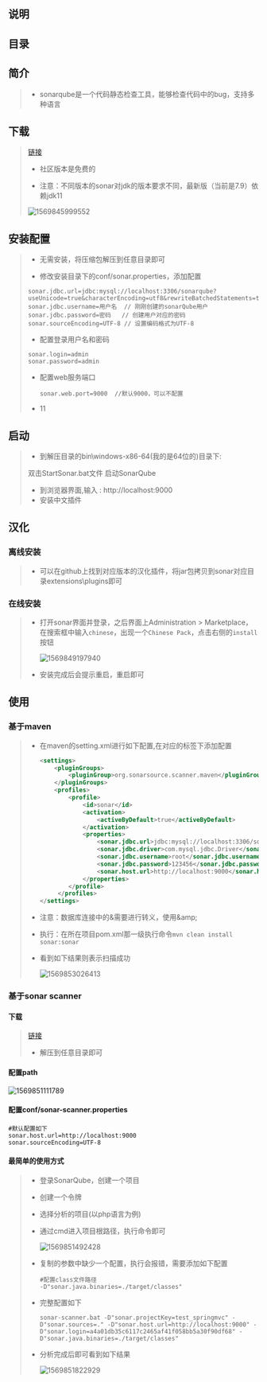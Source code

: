 ## 说明

## 目录

## 简介

> - sonarqube是一个代码静态检查工具，能够检查代码中的bug，支持多种语言

## 下载

> [链接](https://www.sonarqube.org/downloads/)
>
> - 社区版本是免费的
>
> - 注意：不同版本的sonar对jdk的版本要求不同，最新版（当前是7.9）依赖jdk11
>
> ![1569845999552](images/1569845999552.png)

## 安装配置

> - 无需安装，将压缩包解压到任意目录即可
>
> - 修改安装目录下的conf/sonar.properties，添加配置
>
> ```properties
> sonar.jdbc.url=jdbc:mysql://localhost:3306/sonarqube?useUnicode=true&characterEncoding=utf8&rewriteBatchedStatements=true&useConfigs=maxPerformance&useSSL=false
> sonar.jdbc.username=用户名  // 刚刚创建的sonarQube用户
> sonar.jdbc.password=密码   // 创建用户对应的密码
> sonar.sourceEncoding=UTF-8 // 设置编码格式为UTF-8
> ```
>
> - 配置登录用户名和密码
>
> ```properties
> sonar.login=admin 
> sonar.password=admin
> ```
> - 配置web服务端口
>
>   ```properties
>   sonar.web.port=9000  //默认9000，可以不配置
>   ```
>
> - 11

## 启动

> - 到解压目录的bin\windows-x86-64(我的是64位的)目录下:
>
> 双击StartSonar.bat文件 启动SonarQube
>
> - 到浏览器界面,输入 : http://localhost:9000
> - 安装中文插件

## 汉化

### 离线安装

> - 可以在github上找到对应版本的汉化插件，将jar包拷贝到sonar对应目录extensions\plugins即可

### 在线安装

> - 打开sonar界面并登录，之后界面上Administration > Marketplace，在搜索框中输入`chinese`，出现一个`Chinese Pack`，点击右侧的`install`按钮
>
>   ![1569849197940](images/1569849197940.png)
>
> - 安装完成后会提示重启，重启即可

## 使用

### 基于maven

> - 在maven的setting.xml进行如下配置,在对应的标签下添加配置
>
>   ```xml
>   <settings>
>   	<pluginGroups>
>   		<pluginGroup>org.sonarsource.scanner.maven</pluginGroup>
>   	</pluginGroups>
>   	<profiles>
>   		<profile>
>   			<id>sonar</id>
>   			<activation>
>   				<activeByDefault>true</activeByDefault>
>   			</activation>
>   			<properties>
>   				<sonar.jdbc.url>jdbc:mysql://localhost:3306/sonarqube?useUnicode=true&amp;amp;characterEncoding=utf8&amp;rewriteBatchedStatements=true&amp;useConfigs=maxPerformance&amp;useSSL=false</sonar.jdbc.url>
>   				<sonar.jdbc.driver>com.mysql.jdbc.Driver</sonar.jdbc.driver>
>   				<sonar.jdbc.username>root</sonar.jdbc.username>
>   				<sonar.jdbc.password>123456</sonar.jdbc.password>
>   				<sonar.host.url>http://localhost:9000</sonar.host.url>
>   			</properties>
>   		</profile>
>   	 </profiles>
>   </settings>
>   ```
>
> - 注意：数据库连接中的&需要进行转义，使用\&amp;
>
> - 执行：在所在项目pom.xml那一级执行命令`mvn clean install sonar:sonar`
>
> - 看到如下结果则表示扫描成功
>
>   ![1569853026413](images/1569853026413.png)

### 基于sonar scanner

#### 下载

> [链接](https://docs.sonarqube.org/latest/analysis/scan/sonarscanner/)
>
> - 解压到任意目录即可

#### 配置path

![1569851111789](images/1569851111789.png)

#### 配置conf/sonar-scanner.properties

```properties
#默认配置如下
sonar.host.url=http://localhost:9000
sonar.sourceEncoding=UTF-8
```

#### 最简单的使用方式

> - 登录SonarQube，创建一个项目
>
> - 创建一个令牌
>
> - 选择分析的项目(以php语言为例)
>
> - 通过cmd进入项目根路径，执行命令即可
>
>   ![1569851492428](images/1569851492428.png)
>
> - 复制的参数中缺少一个配置，执行会报错，需要添加如下配置
>
>   ```properties
>   #配置class文件路径
>   -D"sonar.java.binaries=./target/classes" 
>   ```
>
> - 完整配置如下
>
>   ```properties
>   sonar-scanner.bat -D"sonar.projectKey=test_springmvc" -D"sonar.sources=." -D"sonar.host.url=http://localhost:9000" -D"sonar.login=a4a01db35c6117c2465af41f058bb5a30f90df68" -D"sonar.java.binaries=./target/classes"
>   ```
>
> - 分析完成后即可看到如下结果
>
>   ![1569851822929](images/1569851822929.png)

